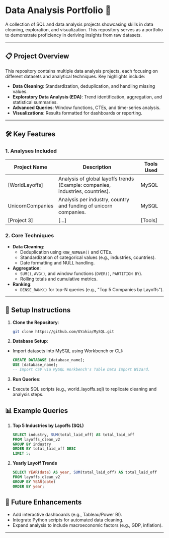 # Data Analysis Portfolio 🚀

A collection of SQL and data analysis projects showcasing skills in data cleaning, exploration, and visualization. This repository serves as a portfolio to demonstrate proficiency in deriving insights from raw datasets.

---

## 📋 Project Overview
This repository contains multiple data analysis projects, each focusing on different datasets and analytical techniques. Key highlights include:
- **Data Cleaning**: Standardization, deduplication, and handling missing values.
- **Exploratory Data Analysis (EDA)**: Trend identification, aggregation, and statistical summaries.
- **Advanced Queries**: Window functions, CTEs, and time-series analysis.
- **Visualizations**: Results formatted for dashboards or reporting.

---

## 🛠️ Key Features
### 1. **Analyses Included**
| Project Name          | Description                                                                 | Tools Used          |
|-----------------------|-----------------------------------------------------------------------------|---------------------|
| [WorldLayoffs]           | Analysis of global layoffs trends (Example: companies, industries, countries).| MySQL      |
| UnicornCompanies           | Analysis per industry, country and funding of unicorn companies.| MySQL|
| [Project 3]           | [...]                                                           | [Tools]             |

### 2. **Core Techniques**
- **Data Cleaning**: 
  - Deduplication using `ROW_NUMBER()` and CTEs.
  - Standardization of categorical values (e.g., industries, countries).
  - Date formatting and NULL handling.
- **Aggregation**: 
  - `SUM()`, `AVG()`, and window functions (`OVER()`, `PARTITION BY`).
  - Rolling totals and cumulative metrics.
- **Ranking**: 
  - `DENSE_RANK()` for top-N queries (e.g., "Top 5 Companies by Layoffs").

---

## 🚀 Setup Instructions
1. **Clone the Repository**:  
   ```bash
   git clone https://github.com/GYahia/MySQL.git

2. **Database Setup**: 
- Import datasets into MySQL using Workbench or CLI:
    ```sql
    CREATE DATABASE [database_name];
    USE [database_name];
    -- Import CSV via MySQL Workbench's Table Data Import Wizard.
    ```

3. **Run Queries**:  
- Execute SQL scripts (e.g., world_layoffs.sql) to replicate cleaning and analysis steps.

## 📊 Example Queries
1. **Top 5 Industries by Layoffs (SQL)**  
    ```sql
    SELECT industry, SUM(total_laid_off) AS total_laid_off
    FROM layoffs_clean_v2
    GROUP BY industry
    ORDER BY total_laid_off DESC
    LIMIT 5;
    ```

3. **Yearly Layoff Trends**
    ```sql
    SELECT YEAR(date) AS year, SUM(total_laid_off) AS total_laid_off
    FROM layoffs_clean_v2
    GROUP BY YEAR(date)
    ORDER BY year;
    ```

## 🔧 Future Enhancements
- Add interactive dashboards (e.g., Tableau/Power BI).
- Integrate Python scripts for automated data cleaning.
- Expand analysis to include macroeconomic factors (e.g., GDP, inflation).

---


